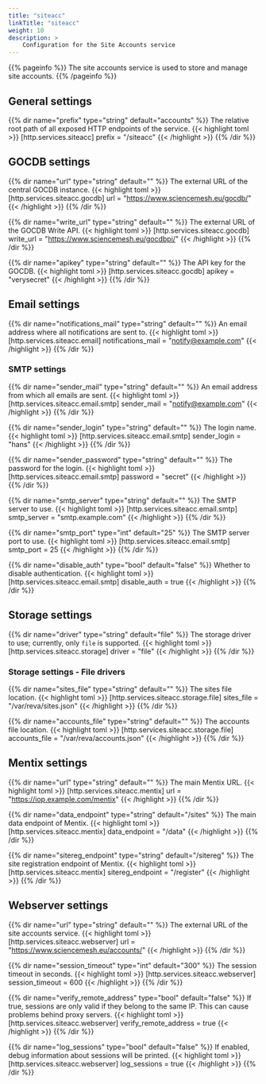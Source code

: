 ```yaml
---
title: "siteacc"
linkTitle: "siteacc"
weight: 10
description: >
    Configuration for the Site Accounts service
---
```


{{% pageinfo %}}
The site accounts service is used to store and manage site accounts.
{{% /pageinfo %}}

## General settings
{{% dir name="prefix" type="string" default="accounts" %}}
The relative root path of all exposed HTTP endpoints of the service.
{{< highlight toml >}}
[http.services.siteacc]
prefix = "/siteacc"
{{< /highlight >}}
{{% /dir %}}

## GOCDB settings
{{% dir name="url" type="string" default="" %}}
The external URL of the central GOCDB instance.
{{< highlight toml >}}
[http.services.siteacc.gocdb]
url = "https://www.sciencemesh.eu/gocdb/"
{{< /highlight >}}
{{% /dir %}}

{{% dir name="write_url" type="string" default="" %}}
The external URL of the GOCDB Write API.
{{< highlight toml >}}
[http.services.siteacc.gocdb]
write_url = "https://www.sciencemesh.eu/gocdbpi/"
{{< /highlight >}}
{{% /dir %}}

{{% dir name="apikey" type="string" default="" %}}
The API key for the GOCDB.
{{< highlight toml >}}
[http.services.siteacc.gocdb]
apikey = "verysecret"
{{< /highlight >}}
{{% /dir %}}

## Email settings
{{% dir name="notifications_mail" type="string" default="" %}}
An email address where all notifications are sent to.
{{< highlight toml >}}
[http.services.siteacc.email]
notifications_mail = "notify@example.com"
{{< /highlight >}}
{{% /dir %}}

### SMTP settings
{{% dir name="sender_mail" type="string" default="" %}}
An email address from which all emails are sent.
{{< highlight toml >}}
[http.services.siteacc.email.smtp]
sender_mail = "notify@example.com"
{{< /highlight >}}
{{% /dir %}}

{{% dir name="sender_login" type="string" default="" %}}
The login name.
{{< highlight toml >}}
[http.services.siteacc.email.smtp]
sender_login = "hans"
{{< /highlight >}}
{{% /dir %}}

{{% dir name="sender_password" type="string" default="" %}}
The password for the login.
{{< highlight toml >}}
[http.services.siteacc.email.smtp]
password = "secret"
{{< /highlight >}}
{{% /dir %}}

{{% dir name="smtp_server" type="string" default="" %}}
The SMTP server to use.
{{< highlight toml >}}
[http.services.siteacc.email.smtp]
smtp_server = "smtp.example.com"
{{< /highlight >}}
{{% /dir %}}

{{% dir name="smtp_port" type="int" default="25" %}}
The SMTP server port to use.
{{< highlight toml >}}
[http.services.siteacc.email.smtp]
smtp_port = 25
{{< /highlight >}}
{{% /dir %}}

{{% dir name="disable_auth" type="bool" default="false" %}}
Whether to disable authentication.
{{< highlight toml >}}
[http.services.siteacc.email.smtp]
disable_auth = true
{{< /highlight >}}
{{% /dir %}}

## Storage settings
{{% dir name="driver" type="string" default="file" %}}
The storage driver to use; currently, only `file` is supported.
{{< highlight toml >}}
[http.services.siteacc.storage]
driver = "file"
{{< /highlight >}}
{{% /dir %}}

### Storage settings - File drivers
{{% dir name="sites_file" type="string" default="" %}}
The sites file location.
{{< highlight toml >}}
[http.services.siteacc.storage.file]
sites_file = "/var/reva/sites.json"
{{< /highlight >}}
{{% /dir %}}

{{% dir name="accounts_file" type="string" default="" %}}
The accounts file location.
{{< highlight toml >}}
[http.services.siteacc.storage.file]
accounts_file = "/var/reva/accounts.json"
{{< /highlight >}}
{{% /dir %}}

## Mentix settings
{{% dir name="url" type="string" default="" %}}
The main Mentix URL.
{{< highlight toml >}}
[http.services.siteacc.mentix]
url = "https://iop.example.com/mentix"
{{< /highlight >}}
{{% /dir %}}

{{% dir name="data_endpoint" type="string" default="/sites" %}}
The main data endpoint of Mentix.
{{< highlight toml >}}
[http.services.siteacc.mentix]
data_endpoint = "/data"
{{< /highlight >}}
{{% /dir %}}

{{% dir name="sitereg_endpoint" type="string" default="/sitereg" %}}
The site registration endpoint of Mentix.
{{< highlight toml >}}
[http.services.siteacc.mentix]
sitereg_endpoint = "/register"
{{< /highlight >}}
{{% /dir %}}

## Webserver settings
{{% dir name="url" type="string" default="" %}}
The external URL of the site accounts service.
{{< highlight toml >}}
[http.services.siteacc.webserver]
url = "https://www.sciencemesh.eu/accounts/"
{{< /highlight >}}
{{% /dir %}}

{{% dir name="session_timeout" type="int" default="300" %}}
The session timeout in seconds.
{{< highlight toml >}}
[http.services.siteacc.webserver]
session_timeout = 600
{{< /highlight >}}
{{% /dir %}}

{{% dir name="verify_remote_address" type="bool" default="false" %}}
If true, sessions are only valid if they belong to the same IP. This can cause problems behind proxy servers.
{{< highlight toml >}}
[http.services.siteacc.webserver]
verify_remote_address = true
{{< /highlight >}}
{{% /dir %}}

{{% dir name="log_sessions" type="bool" default="false" %}}
If enabled, debug information about sessions will be printed.
{{< highlight toml >}}
[http.services.siteacc.webserver]
log_sessions = true
{{< /highlight >}}
{{% /dir %}}
